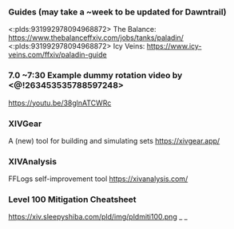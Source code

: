 ### Guides (may take a ~week to be updated for Dawntrail)
<:plds:931992978094968872> The Balance: <https://www.thebalanceffxiv.com/jobs/tanks/paladin/>
<:plds:931992978094968872> Icy Veins: <https://www.icy-veins.com/ffxiv/paladin-guide>

### 7.0 ~7:30 Example dummy rotation video by <@!263453535788597248>
<https://youtu.be/38glnATCWRc>
﻿
### XIVGear
A (new) tool for building and simulating sets
<https://xivgear.app/>
﻿
### XIVAnalysis
FFLogs self-improvement tool
<https://xivanalysis.com/>
﻿
### Level 100 Mitigation Cheatsheet
<https://xiv.sleepyshiba.com/pld/img/pldmiti100.png>
_ _